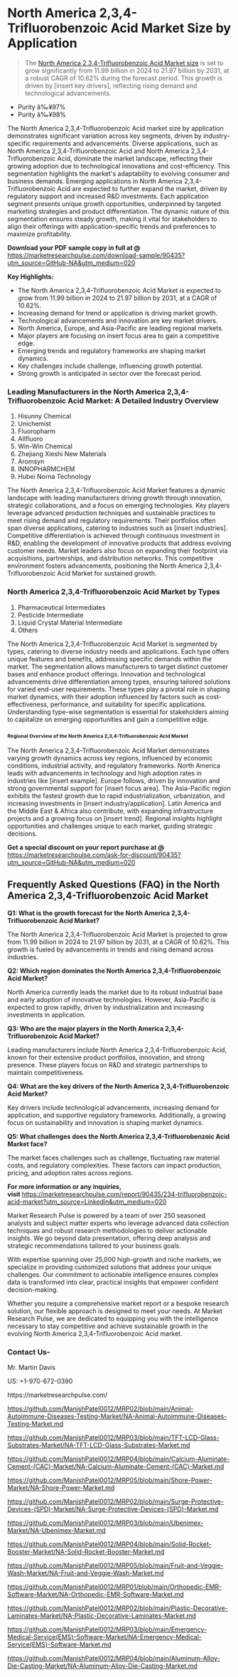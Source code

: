 <h1>North America 2,3,4-Trifluorobenzoic Acid Market&nbsp;Size by Application</h1><blockquote><p>The <a href="https://marketresearchpulse.com/download-sample/90435?utm_source=GitHub-NA&amp;utm_medium=020">North America 2,3,4-Trifluorobenzoic Acid Market size</a> is set to grow significantly from 11.99 billion in 2024 to 21.97 billion by 2031, at a robust CAGR of 10.62% during the forecast period. This growth is driven by [insert key drivers], reflecting rising demand and technological advancements.</p></blockquote><ul><li>Purity â‰¥97%<li> Purity â‰¥98%</li></ul><p>The North America 2,3,4-Trifluorobenzoic Acid market size by application demonstrates significant variation across key segments, driven by industry-specific requirements and advancements. Diverse applications, such as North America 2,3,4-Trifluorobenzoic Acid and North America 2,3,4-Trifluorobenzoic Acid, dominate the market landscape, reflecting their growing adoption due to technological innovations and cost-efficiency. This segmentation highlights the market's adaptability to evolving consumer and business demands. Emerging applications in North America 2,3,4-Trifluorobenzoic Acid are expected to further expand the market, driven by regulatory support and increased R&D investments. Each application segment presents unique growth opportunities, underpinned by targeted marketing strategies and product differentiation. The dynamic nature of this segmentation ensures steady growth, making it vital for stakeholders to align their offerings with application-specific trends and preferences to maximize profitability.</p><p><strong>Download your PDF sample copy in full at @ </strong><a href="https://marketresearchpulse.com/download-sample/90435?utm_source=GitHub-NA&amp;utm_medium=020">https://marketresearchpulse.com/download-sample/90435?utm_source=GitHub-NA&amp;utm_medium=020</a></p><p><strong>Key Highlights: </strong></p><ul><li>The North America 2,3,4-Trifluorobenzoic Acid Market is expected to grow from 11.99 billion in 2024 to 21.97 billion by 2031, at a CAGR of 10.62%.</li><li>Increasing demand for trend or application is driving market growth.</li><li>Technological advancements and innovation are key market drivers.</li><li>North America, Europe, and Asia-Pacific are leading regional markets.</li><li>Major players are focusing on insert focus area to gain a competitive edge.</li><li>Emerging trends and regulatory frameworks are shaping market dynamics.</li><li>Key challenges include challenge, influencing growth potential.</li><li>Strong growth is anticipated in sector over the forecast period.</li></ul><h3>Leading Manufacturers in the North America 2,3,4-Trifluorobenzoic Acid Market: A Detailed Industry Overview</h3><ol><li>Hisunny Chemical</li><li>Unichemist</li><li>Fluoropharm</li><li>AIIfluoro</li><li>Win-Win Chemical</li><li>Zhejiang Xieshi New Materials</li><li>Aromsyn</li><li>INNOPHARMCHEM</li><li>Hubei Norna Technology</li></ol><div class="flex max-w-full flex-col flex-grow"><div class="min-h-8 text-message flex w-full flex-col items-end gap-2 whitespace-normal break-words [.text-message+&amp;]:mt-5" dir="auto" data-message-author-role="assistant" data-message-id="fd8432e4-4910-450d-b182-61b7bfb0a01f" data-message-model-slug="gpt-4o"><div class="flex w-full flex-col gap-1 empty:hidden first:pt-[3px]"><div class="markdown prose w-full break-words dark:prose-invert light"><p>The North America 2,3,4-Trifluorobenzoic Acid Market features a dynamic landscape with leading manufacturers driving growth through innovation, strategic collaborations, and a focus on emerging technologies. Key players leverage advanced production techniques and sustainable practices to meet rising demand and regulatory requirements. Their portfolios often span diverse applications, catering to industries such as [insert industries]. Competitive differentiation is achieved through continuous investment in R&amp;D, enabling the development of innovative products that address evolving customer needs. Market leaders also focus on expanding their footprint via acquisitions, partnerships, and distribution networks. This competitive environment fosters advancements, positioning the North America 2,3,4-Trifluorobenzoic Acid Market for sustained growth.</p></div></div></div></div><h3>North America 2,3,4-Trifluorobenzoic Acid Market by Types</h3><ol><li>Pharmaceutical Intermediates<li> Pesticide Intermediate<li> Liquid Crystal Material Intermediate<li> Others</li></ol><div class="flex max-w-full flex-col flex-grow"><div class="min-h-8 text-message flex w-full flex-col items-end gap-2 whitespace-normal break-words [.text-message+&amp;]:mt-5" dir="auto" data-message-author-role="assistant" data-message-id="084470be-0bb7-4664-bddf-5156b4f41249" data-message-model-slug="gpt-4o-mini"><div class="flex w-full flex-col gap-1 empty:hidden first:pt-[3px]"><div class="markdown prose w-full break-words dark:prose-invert light"><p>The North America 2,3,4-Trifluorobenzoic Acid Market is segmented by types, catering to diverse industry needs and applications. Each type offers unique features and benefits, addressing specific demands within the market. The segmentation allows manufacturers to target distinct customer bases and enhance product offerings. Innovation and technological advancements drive differentiation among types, ensuring tailored solutions for varied end-user requirements. These types play a pivotal role in shaping market dynamics, with their adoption influenced by factors such as cost-effectiveness, performance, and suitability for specific applications. Understanding type-wise segmentation is essential for stakeholders aiming to capitalize on emerging opportunities and gain a competitive edge.</p></div></div></div></div><h3><span style="font-size: 11px;">Regional Overview of the North America 2,3,4-Trifluorobenzoic Acid Market</span></h3><div class="flex max-w-full flex-col flex-grow"><div class="min-h-8 text-message flex w-full flex-col items-end gap-2 whitespace-normal break-words [.text-message+&amp;]:mt-5" dir="auto" data-message-author-role="assistant" data-message-id="e9038762-ce64-4e30-91c9-9bd413514231" data-message-model-slug="gpt-4o-mini"><div class="flex w-full flex-col gap-1 empty:hidden first:pt-[3px]"><div class="markdown prose w-full break-words dark:prose-invert light"><p>The North America 2,3,4-Trifluorobenzoic Acid Market demonstrates varying growth dynamics across key regions, influenced by economic conditions, industrial activity, and regulatory frameworks. North America leads with advancements in technology and high adoption rates in industries like [insert example]. Europe follows, driven by innovation and strong governmental support for [insert focus area]. The Asia-Pacific region exhibits the fastest growth due to rapid industrialization, urbanization, and increasing investments in [insert industry/application]. Latin America and the Middle East &amp; Africa also contribute, with expanding infrastructure projects and a growing focus on [insert trend]. Regional insights highlight opportunities and challenges unique to each market, guiding strategic decisions.</p></div></div></div></div><p><strong>Get a special discount on your report purchase at @ </strong><a href="https://marketresearchpulse.com/ask-for-discount/90435?utm_source=GitHub-NA&amp;utm_medium=020">https://marketresearchpulse.com/ask-for-discount/90435?utm_source=GitHub-NA&amp;utm_medium=020</a></p><h2>Frequently Asked Questions (FAQ) in the North America 2,3,4-Trifluorobenzoic Acid Market</h2><p><strong>Q1: What is the growth forecast for the North America 2,3,4-Trifluorobenzoic Acid Market?</strong></p><p>The North America 2,3,4-Trifluorobenzoic Acid Market is projected to grow from 11.99 billion in 2024 to 21.97 billion by 2031, at a CAGR of 10.62%. This growth is fueled by advancements in trends and rising demand across industries.</p><p><strong>Q2: Which region dominates the North America 2,3,4-Trifluorobenzoic Acid Market?</strong></p><p>North America currently leads the market due to its robust industrial base and early adoption of innovative technologies. However, Asia-Pacific is expected to grow rapidly, driven by industrialization and increasing investments in application.</p><p><strong>Q3: Who are the major players in the North America 2,3,4-Trifluorobenzoic Acid Market?</strong></p><p>Leading manufacturers include North America 2,3,4-Trifluorobenzoic Acid, known for their extensive product portfolios, innovation, and strong presence. These players focus on R&amp;D and strategic partnerships to maintain competitiveness.</p><p><strong>Q4: What are the key drivers of the North America 2,3,4-Trifluorobenzoic Acid Market?</strong></p><p>Key drivers include technological advancements, increasing demand for application, and supportive regulatory frameworks. Additionally, a growing focus on sustainability and innovation is shaping market dynamics.</p><p><strong>Q5: What challenges does the North America 2,3,4-Trifluorobenzoic Acid Market face?</strong></p><p>The market faces challenges such as challenge, fluctuating raw material costs, and regulatory complexities. These factors can impact production, pricing, and adoption rates across regions.</p><p><strong>For more information or any inquiries, visit&nbsp;</strong><a href="https://marketresearchpulse.com/report/90435/234-trifluorobenzoic-acid-market?utm_source=Linkedin&utm_medium=020">https://marketresearchpulse.com/report/90435/234-trifluorobenzoic-acid-market?utm_source=Linkedin&utm_medium=020</a></p><p>Market Research Pulse is powered by a team of over 250 seasoned analysts and subject matter experts who leverage advanced data collection techniques and robust research methodologies to deliver actionable insights. We go beyond data presentation, offering deep analysis and strategic recommendations tailored to your business goals.</p><p>With expertise spanning over 25,000 high-growth and niche markets, we specialize in providing customized solutions that address your unique challenges. Our commitment to actionable intelligence ensures complex data is transformed into clear, practical insights that empower confident decision-making.</p><p>Whether you require a comprehensive market report or a bespoke research solution, our flexible approach is designed to meet your needs. At Market Research Pulse, we are dedicated to equipping you with the intelligence necessary to stay competitive and achieve sustainable growth in the evolving North America 2,3,4-Trifluorobenzoic Acid market.</p><h3><strong>Contact Us-</strong></h3><p>Mr. Martin Davis</p><p>US: +1-970-672-0390</p><p>https://marketresearchpulse.com/</p><p><a href="https://github.com/ManishPatel0012/MRP02/blob/main/Animal-Autoimmune-Diseases-Testing-Market/NA-Animal-Autoimmune-Diseases-Testing-Market.md">https://github.com/ManishPatel0012/MRP02/blob/main/Animal-Autoimmune-Diseases-Testing-Market/NA-Animal-Autoimmune-Diseases-Testing-Market.md</a></p><p><a href="https://github.com/ManishPatel0012/MRP03/blob/main/TFT-LCD-Glass-Substrates-Market/NA-TFT-LCD-Glass-Substrates-Market.md">https://github.com/ManishPatel0012/MRP03/blob/main/TFT-LCD-Glass-Substrates-Market/NA-TFT-LCD-Glass-Substrates-Market.md</a></p><p><a href="https://github.com/ManishPatel0012/MRP04/blob/main/Calcium-Aluminate-Cement-(CAC)-Market/NA-Calcium-Aluminate-Cement-(CAC)-Market.md">https://github.com/ManishPatel0012/MRP04/blob/main/Calcium-Aluminate-Cement-(CAC)-Market/NA-Calcium-Aluminate-Cement-(CAC)-Market.md</a></p><p><a href="https://github.com/ManishPatel0012/MRP05/blob/main/Shore-Power-Market/NA-Shore-Power-Market.md">https://github.com/ManishPatel0012/MRP05/blob/main/Shore-Power-Market/NA-Shore-Power-Market.md</a></p><p><a href="https://github.com/ManishPatel0012/MRP02/blob/main/Surge-Protective-Devices-(SPD)-Market/NA-Surge-Protective-Devices-(SPD)-Market.md">https://github.com/ManishPatel0012/MRP02/blob/main/Surge-Protective-Devices-(SPD)-Market/NA-Surge-Protective-Devices-(SPD)-Market.md</a></p><p><a href="https://github.com/ManishPatel0012/MRP03/blob/main/Ubenimex-Market/NA-Ubenimex-Market.md">https://github.com/ManishPatel0012/MRP03/blob/main/Ubenimex-Market/NA-Ubenimex-Market.md</a></p><p><a href="https://github.com/ManishPatel0012/MRP04/blob/main/Solid-Rocket-Booster-Market/NA-Solid-Rocket-Booster-Market.md">https://github.com/ManishPatel0012/MRP04/blob/main/Solid-Rocket-Booster-Market/NA-Solid-Rocket-Booster-Market.md</a></p><p><a href="https://github.com/ManishPatel0012/MRP05/blob/main/Fruit-and-Veggie-Wash-Market/NA-Fruit-and-Veggie-Wash-Market.md">https://github.com/ManishPatel0012/MRP05/blob/main/Fruit-and-Veggie-Wash-Market/NA-Fruit-and-Veggie-Wash-Market.md</a></p><p><a href="https://github.com/ManishPatel0012/MRP01/blob/main/Orthopedic-EMR-Software-Market/NA-Orthopedic-EMR-Software-Market.md">https://github.com/ManishPatel0012/MRP01/blob/main/Orthopedic-EMR-Software-Market/NA-Orthopedic-EMR-Software-Market.md</a></p><p><a href="https://github.com/ManishPatel0012/MRP02/blob/main/Plastic-Decorative-Laminates-Market/NA-Plastic-Decorative-Laminates-Market.md">https://github.com/ManishPatel0012/MRP02/blob/main/Plastic-Decorative-Laminates-Market/NA-Plastic-Decorative-Laminates-Market.md</a></p><p><a href="https://github.com/ManishPatel0012/MRP03/blob/main/Emergency-Medical-Service(EMS)-Software-Market/NA-Emergency-Medical-Service(EMS)-Software-Market.md">https://github.com/ManishPatel0012/MRP03/blob/main/Emergency-Medical-Service(EMS)-Software-Market/NA-Emergency-Medical-Service(EMS)-Software-Market.md</a></p><p><a href="https://github.com/ManishPatel0012/MRP04/blob/main/Aluminum-Alloy-Die-Casting-Market/NA-Aluminum-Alloy-Die-Casting-Market.md">https://github.com/ManishPatel0012/MRP04/blob/main/Aluminum-Alloy-Die-Casting-Market/NA-Aluminum-Alloy-Die-Casting-Market.md</a></p>
